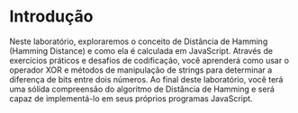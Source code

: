 # Introdução

Neste laboratório, exploraremos o conceito de Distância de Hamming (Hamming Distance) e como ela é calculada em JavaScript. Através de exercícios práticos e desafios de codificação, você aprenderá como usar o operador XOR e métodos de manipulação de strings para determinar a diferença de bits entre dois números. Ao final deste laboratório, você terá uma sólida compreensão do algoritmo de Distância de Hamming e será capaz de implementá-lo em seus próprios programas JavaScript.
